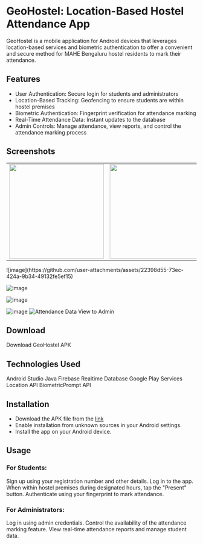 # GeoHostel: Location-Based Hostel Attendance App
GeoHostel is a mobile application for Android devices that leverages location-based services and biometric authentication to offer a convenient and secure method for MAHE Bengaluru hostel residents to mark their attendance.

## Features

* User Authentication: Secure login for students and administrators
* Location-Based Tracking: Geofencing to ensure students are within hostel premises
* Biometric Authentication: Fingerprint verification for attendance marking
* Real-Time Attendance Data: Instant updates to the database
* Admin Controls: Manage attendance, view reports, and control the attendance marking process

## Screenshots

<table>
  <tr>
    <td><img src="https://github.com/user-attachments/assets/22398d55-73ec-424a-9b34-49132fe5ef15" width="250px"></td>
    <td><img src="https://github.com/user-attachments/assets/9c479ac5-352b-4eda-9777-74127e745c52" width="250px"></td>
    <td><img src="[path/to/image3.jpg](https://github.com/user-attachments/assets/79ef4fdc-bc9c-4aee-9ee2-f8ca6026255a)" width="250px"></td>
  </tr>
</table>![image](https://github.com/user-attachments/assets/22398d55-73ec-424a-9b34-49132fe5ef15)

![image](https://github.com/user-attachments/assets/9c479ac5-352b-4eda-9777-74127e745c52)

![image](https://github.com/user-attachments/assets/da9fe651-1369-4773-bb28-1a6949347bcd)

![image](https://github.com/user-attachments/assets/79ef4fdc-bc9c-4aee-9ee2-f8ca6026255a)
![Attendance Data View to Admin](https://github.com/user-attachments/assets/4c1ed043-3acf-4898-8459-c682b87eb486) <br/>

## Download
Download GeoHostel APK

## Technologies Used
Android Studio
Java
Firebase Realtime Database
Google Play Services Location API
BiometricPrompt API

## Installation
* Download the APK file from the [link](https://github.com/mihirchandna/GeoAttendance/releases/tag/app)
* Enable installation from unknown sources in your Android settings.
* Install the app on your Android device.

## Usage

### For Students:
Sign up using your registration number and other details.
Log in to the app.
When within hostel premises during designated hours, tap the "Present" button.
Authenticate using your fingerprint to mark attendance.

### For Administrators:
Log in using admin credentials.
Control the availability of the attendance marking feature.
View real-time attendance reports and manage student data.
